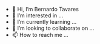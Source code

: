 - 👋 Hi, I’m Bernardo Tavares
- 👀 I’m interested in ...
- 🌱 I’m currently learning ...
- 💞️ I’m looking to collaborate on ...
- 📫 How to reach me ...
